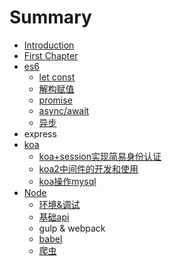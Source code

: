 # Summary

* [Introduction](README.md)
* [First Chapter](chapter1.md)
* [es6](es6.md)
  * [let const](es6/let-const.md)
  * [解构赋值](es6/jie-gou-fu-zhi.md)
  * [promise](es6/promise.md)
  * [async/await](es6/asyncawait.md)
  * [异步](es6/yi-bu.md)
* express
* [koa](koa.md)
  * [koa+session实现简易身份认证](koa/koa+sessionshi-xian-jian-yi-shen-fen-ren-zheng.md)
  * [koa2中间件的开发和使用](koa/koa2zhong-jian-jian-de-kai-fa-he-shi-yong.md)
  * [koa操作mysql](koa/koacao-zuo-mysql.md)
* [Node](node.md)
  * [环境&调试](node/huan-588326-diao-shi.md)
  * [基础api](node/ji-chu-api.md)
  * gulp & webpack
  * [babel](node/babel.md)
  * [爬虫](node/pa-chong.md)

